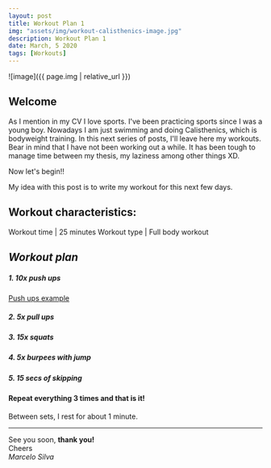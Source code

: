 ```yaml
---
layout: post
title: Workout Plan 1
img: "assets/img/workout-calisthenics-image.jpg"
description: Workout Plan 1
date: March, 5 2020
tags: [Workouts]
---
```


![image]({{ page.img | relative_url }})

## Welcome

As I mention in my CV I love sports. I've been practicing sports since I was a young boy. Nowadays I am just swimming and doing Calisthenics, which is bodyweight training. In this next series of posts, I'll leave here my workouts. Bear in mind that I have not been working out a while. It has been tough to manage time between my thesis, my laziness among other things XD. 

Now let's begin!!

My idea with this post is to write my workout for this next few days. 

## Workout characteristics:

Workout time | 25 minutes
Workout type | Full body workout

## *Workout plan*

##### 1.  10x push ups

[Push ups example](https://giphy.com/gifs/exercise-fitness-12NUWErJ3szNC0/fullscreen)

##### 2.  5x pull ups
##### 3.  15x squats
##### 4.  5x burpees with jump
##### 5.  15 secs of skipping

#### Repeat everything 3 times and that is it! 

Between sets, I rest for about 1 minute.

----
See you soon, **thank you!**  
Cheers  
*Marcelo Silva*
